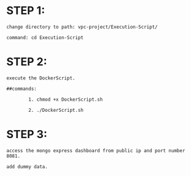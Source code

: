 # STEP 1:

    change directory to path: vpc-project/Execution-Script/
    
    command: cd Execution-Script

# STEP 2:
    
    execute the DockerScript.
    
    ##commands:
    
            1. chmod +x DockerScript.sh
    
            2. ./DockerScript.sh

# STEP 3:
    
    access the mongo express dashboard from public ip and port number 8081.
   
    add dummy data.

